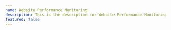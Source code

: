 ```yaml
---
name: Website Performance Monitoring
description: This is the description for Website Performance Monitoring
featured: false
---
```


